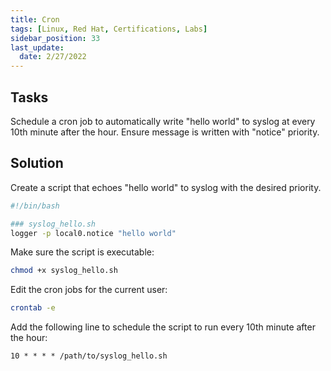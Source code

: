 ```yaml
---
title: Cron
tags: [Linux, Red Hat, Certifications, Labs]
sidebar_position: 33 
last_update:
  date: 2/27/2022
---
```


## Tasks

Schedule a cron job to automatically write "hello world" to syslog at every 10th minute after the hour. Ensure message is written with "notice" priority.


## Solution

Create a script that echoes "hello world" to syslog with the desired priority. 

```bash
#!/bin/bash

### syslog_hello.sh
logger -p local0.notice "hello world"
```

Make sure the script is executable:

```bash
chmod +x syslog_hello.sh
```


Edit the cron jobs for the current user:

```bash
crontab -e
```

Add the following line to schedule the script to run every 10th minute after the hour:

```plaintext
10 * * * * /path/to/syslog_hello.sh
```


